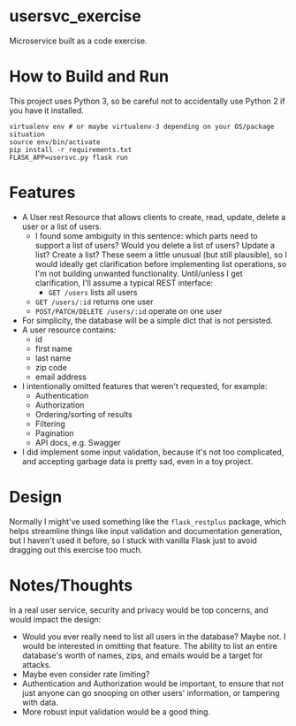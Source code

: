 # usersvc_exercise
Microservice built as a code exercise.

# How to Build and Run

This project uses Python 3, so be careful not to accidentally use Python 2 if you have it installed.

    virtualenv env # or maybe virtualenv-3 depending on your OS/package situation
    source env/bin/activate
    pip install -r requirements.txt
    FLASK_APP=usersvc.py flask run

# Features

* A User rest Resource that allows clients to create, read, update, delete a user or a list of users.
    * I found some ambiguity in this sentence: which parts need to support a list of users? Would you delete a list of
      users? Update a list? Create a list? These seem a little unusual (but still plausible), so I would ideally get
      clarification before implementing list operations, so I'm not building unwanted functionality. Until/unless I get
      clarification, I'll assume a typical REST interface:
        * `GET /users` lists all users
	* `GET /users/:id` returns one user
	* `POST/PATCH/DELETE /users/:id` operate on one user
* For simplicity, the database will be a simple dict that is not persisted.
* A user resource contains:
    * id
    * first name
    * last name
    * zip code
    * email address
* I intentionally omitted features that weren't requested, for example:
    * Authentication
    * Authorization
    * Ordering/sorting of results
    * Filtering
    * Pagination
    * API docs, e.g. Swagger
* I did implement some input validation, because it's not too complicated, and accepting garbage data is pretty sad,
  even in a toy project.

# Design

Normally I might've used something like the `flask_restplus` package, which helps streamline things like input
validation and documentation generation, but I haven't used it before, so I stuck with vanilla Flask just to avoid
dragging out this exercise too much.

# Notes/Thoughts

In a real user service, security and privacy would be top concerns, and would impact the design:

* Would you ever really need to list all users in the database? Maybe not. I would be interested in omitting that
  feature. The ability to list an entire database's worth of names, zips, and emails would be a target for attacks.
* Maybe even consider rate limiting?
* Authentication and Authorization would be important, to ensure that not just anyone can go snooping on other users'
  information, or tampering with data.
* More robust input validation would be a good thing.
